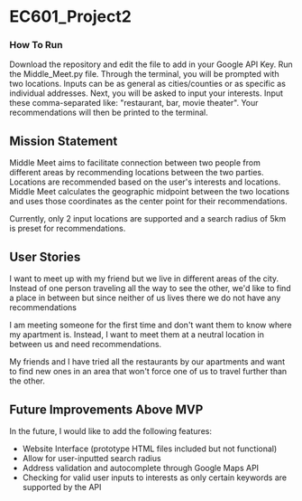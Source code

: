 # EC601_Project2

### How To Run ###
Download the repository and edit the file to add in your Google API Key. Run the Middle_Meet.py file. Through the terminal, you will be prompted with two locations. Inputs can be as general as cities/counties or as specific as individual addresses. Next, you will be asked to input your interests. Input these comma-separated like: "restaurant, bar, movie theater". Your recommendations will then be printed to the terminal.

## Mission Statement ##
Middle Meet aims to facilitate connection between two people from different areas by recommending locations between the two parties. Locations are recommended based on the user's interests and locations. Middle Meet calculates the geographic midpoint between the two locations and uses those coordinates as the center point for their recommendations. 

Currently, only 2 input locations are supported and a search radius of 5km is preset for recommendations. 


## User Stories ##
I want to meet up with my friend but we live in different areas of the city. Instead of one person traveling all the way to see the other, we'd like to find a place in between but since neither of us lives there we do not have any recommendations 

I am meeting someone for the first time and don't want them to know where my apartment is. Instead, I want to meet them at a neutral location in between us and need recommendations.

My friends and I have tried all the restaurants by our apartments and want to find new ones in an area that won't force one of us to travel further than the other.

## Future Improvements Above MVP ##
In the future, I would like to add the following features:
* Website Interface (prototype HTML files included but not functional)
* Allow for user-inputted search radius
* Address validation and autocomplete through Google Maps API
* Checking for valid user inputs to interests as only certain keywords are supported by the API
